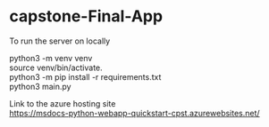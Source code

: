 # capstone-Final-App

To run the server on locally

python3 -m venv venv <br/>
source venv/bin/activate. <br/>
python3 -m pip install -r requirements.txt <br/>
python3 main.py <br/>




Link to the azure hosting site <br/>
https://msdocs-python-webapp-quickstart-cpst.azurewebsites.net/  

